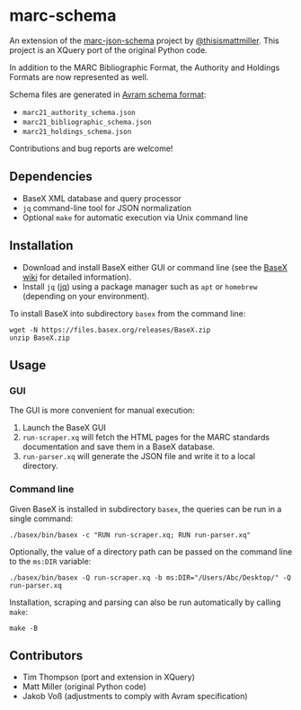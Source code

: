 # marc-schema

An extension of the [marc-json-schema](https://github.com/thisismattmiller/marc-json-schema) project by [@thisismattmiller](https://github.com/thisismattmiller). This project is an XQuery port of the original Python code.

In addition to the MARC Bibliographic Format, the Authority and Holdings Formats are now represented as well.

Schema files are generated in [Avram schema format](https://format.gbv.de/schema/avram/specification):

- `marc21_authority_schema.json`
- `marc21_bibliographic_schema.json`
- `marc21_holdings_schema.json`

Contributions and bug reports are welcome!

## Dependencies
* BaseX XML database and query processor
* `jq` command-line tool for JSON normalization
* Optional `make` for automatic execution via Unix command line

## Installation
* Download and install BaseX either GUI or command line (see the [BaseX wiki](http://docs.basex.org/wiki/) for detailed information).
* Install `jq` ([jq](https://jqlang.github.io/jq/)) using a package manager such as `apt` or `homebrew` (depending on your environment).

To install BaseX into subdirectory `basex` from the command line:

	wget -N https://files.basex.org/releases/BaseX.zip
	unzip BaseX.zip

## Usage

### GUI
The GUI is more convenient for manual execution:

1. Launch the BaseX GUI
2. `run-scraper.xq` will fetch the HTML pages for the MARC standards documentation and save them in a BaseX database.
3. `run-parser.xq` will generate the JSON file and write it to a local directory.

### Command line
Given BaseX is installed in subdirectory `basex`, the queries can be run in a single command:

    ./basex/bin/basex -c "RUN run-scraper.xq; RUN run-parser.xq"

Optionally, the value of a directory path can be passed on the command line to the `ms:DIR` variable:

    ./basex/bin/basex -Q run-scraper.xq -b ms:DIR="/Users/Abc/Desktop/" -Q run-parser.xq

Installation, scraping and parsing can also be run automatically by calling `make`:

    make -B

## Contributors

- Tim Thompson (port and extension in XQuery)
- Matt Miller (original Python code)
- Jakob Voß (adjustments to comply with Avram specification) 

